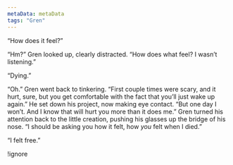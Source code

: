 ```yaml
---
metaData: metaData
tags: "Gren"
---
```


“How does it feel?” 

“Hm?” Gren looked up, clearly distracted. “How does what feel? I wasn’t listening.”

“Dying.”

“Oh.” Gren went back to tinkering. “First couple times were scary, and it hurt, sure, but you get comfortable with the fact that you’ll just wake up again.” He set down his project, now making eye contact. “But one day I won’t. And I know that will hurt you more than it does me.” Gren turned his attention back to the little creation, pushing his glasses up the bridge of his nose. “I should be asking you how it felt, how *you* felt when I died.” 

“I felt free.”


!ignore